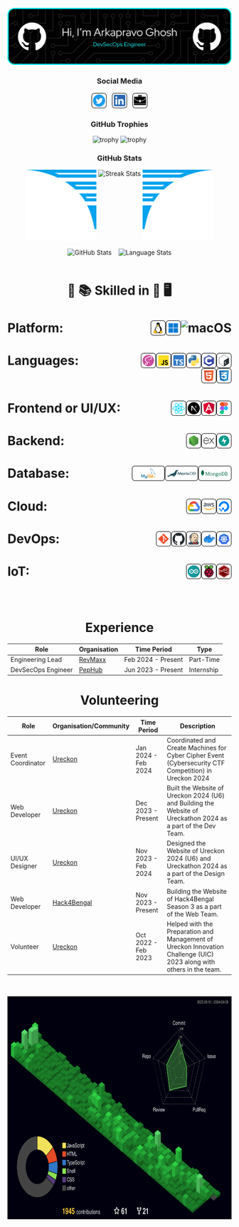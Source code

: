 <p align="center"><img src="images/header/ArkHeaderGitHub.svg" alt="Cover Image" /></p>

<!--
![status](https://img.shields.io/badge/Btw-I%20use%20Arch-blue)
![visitors](https://visitor-badge.laobi.icu/badge?page_id=Arkapravo-Ghosh.Arkapravo-Ghosh)
-->

<h3 align="center">Social Media</h3>

<p align="center">
    <a href="https://twitter.com/ArkapravoGhosh1"><img height="34" src="images/social/twitter.svg" alt="Twitter"></a>&nbsp;&nbsp;
    <a href="https://www.linkedin.com/in/arkapravo-ghosh/"><img height="34" src="images/social/linkedin.svg" alt="LinkedIn"></a>&nbsp;&nbsp;
    <a href="https://raw.githubusercontent.com/Arkapravo-Ghosh/ark-resume/main/Arkapravo_Ghosh_Resume.pdf"><img height="34" src="images/social/resume.svg" alt="Resume"></a>
</p>

<h3 align="center">GitHub Trophies</h3>
<div align="center">

![trophy](https://github-profile-trophy.vercel.app/?username=Arkapravo-Ghosh&theme=dark_lover&no-frame=true&no-bg=true&margin-w=4&column=6&title=MultiLanguage,Joined2020,Organizations,Commits,Reviews,Followers)
![trophy](https://github-profile-trophy.vercel.app/?username=Arkapravo-Ghosh&theme=dark_lover&no-frame=true&no-bg=true&margin-w=4&column=5&title=Stars,PullRequest,Repositories,Experience,Issues)

</div>
<h3 align="center">GitHub Stats</h3>
<div align="center">
    <img height="160px" width="160px" src="images/wings/Left.svg" alt="Left Wing">
    <img align="top" src="https://github-readme-streak-stats.herokuapp.com/?user=Arkapravo-Ghosh&theme=windows-dark&hide_border=true" alt="Streak Stats">
    <img height="160px" width="160px" src="images/wings/Right.svg" alt="Right Wing">
    <p></p>
    <img src="https://github-readme-stats.vercel.app/api?username=Arkapravo-Ghosh&show_icons=true&locale=en&theme=github_dark&hide_border=true&bg_color=000000&count_private=true" alt="GitHub Stats">
    &nbsp;&nbsp;
    <img align=top src="https://github-readme-stats.vercel.app/api/top-langs?username=Arkapravo-Ghosh&show_icons=true&locale=en&theme=github_dark&hide_border=true&bg_color=000000&layout=compact&langs_count=10&hide=assembly,fortran,rust,java,r,dart,c%23,jupyter%20notebook,c%2B%2B,tex,pug" height="194.8px" alt="Language Stats">
</div>
<br>
<h1 align=center>

:open_book: :books: Skilled in :closed_book: :desktop_computer:

</h1>
<h1>Platform:&nbsp;&nbsp;
    <img src="images/platform/macos.svg" height="34" alt="macOS" align=right>&nbsp;&nbsp;
    <img src="images/platform/windows.svg" height="34" alt="Windows" align=right>&nbsp;&nbsp;
    <img src="images/platform/linux.svg" height="34" alt="Linux" align=right>&nbsp;&nbsp;
</h1>

<h1>Languages:&nbsp;&nbsp;
    <img src="images/pl/bash.svg" height="34" alt="Bash" align=right>&nbsp;&nbsp;
    <img src="images/pl/c.svg" height="34" alt="C" align=right>&nbsp;&nbsp;
    <img src="images/pl/python.svg" height="34" alt="Python" align=right>&nbsp;&nbsp;
    <img src="images/frontend/ts.svg" height="34" alt="TS" align=right>&nbsp;&nbsp;
    <img src="images/frontend/js.svg" height="34" alt="JS" align=right>&nbsp;&nbsp;
    <img src="images/frontend/sass.svg" height="34" alt="SCSS" align=right>&nbsp;&nbsp;
    <img src="images/frontend/css.svg" height="34" alt="CSS" align=right>&nbsp;&nbsp;
    <img src="images/frontend/html.svg" height="34" alt="HTML" align=right>&nbsp;&nbsp;
</h1>

<h1>Frontend or UI/UX:&nbsp;&nbsp;
    <img src="images/frontend/figma.svg" height="34" alt="Figma" align=right>&nbsp;&nbsp;
    <img src="images/frontend/angular.svg" height="34" alt="Angular" align=right>&nbsp;&nbsp;
    <img src="images/frontend/next.svg" height="34" alt="Next" align=right>&nbsp;&nbsp;
    <img src="images/frontend/react.svg" height="34" alt="React" align=right>&nbsp;&nbsp;
</h1>

<h1>Backend:&nbsp;&nbsp;
    <img src="images/backend/fastapi.svg" height="34" alt="FastAPI" align=right>&nbsp;&nbsp;
    <img src="images/backend/express.svg" height="34" alt="Express" align=right>&nbsp;&nbsp;
    <img src="images/backend/node.svg" height="34" alt="Node" align=right>&nbsp;&nbsp;
</h1>

<h1>Database:&nbsp;&nbsp;
    <img src="images/db/mongodb.svg" height="34" alt="MongoDB" align=right>&nbsp;&nbsp;
    <img src="images/db/mariadb.svg" height="34" alt="MariaDB" align=right>&nbsp;&nbsp;
    <img src="images/db/mysql.svg" height="34" alt="MySQL" align=right>&nbsp;&nbsp;
</h1>

<h1>Cloud:&nbsp;&nbsp;
    <img src="images/cloud/digitalocean.svg" height="34" alt="DigitalOcean" align=right>&nbsp;&nbsp;
    <img src="images/cloud/aws.svg" height="34" alt="Amazon Web Services" align=right>&nbsp;&nbsp;
    <img src="images/cloud/gcp.svg" height="34" alt="Google Cloud Platform" align=right>&nbsp;&nbsp;
</h1>

<h1>DevOps:&nbsp;&nbsp;
    <img src="images/cloud/kubernetes.svg" height="34" alt="Kubernetes" align=right>&nbsp;&nbsp;
    <img src="images/cloud/docker.svg" height="34" alt="Docker" align=right>&nbsp;&nbsp;
    <img src="images/cloud/jenkins.svg" height="34" alt="Jenkins" align=right>&nbsp;&nbsp;
    <img src="images/cloud/github.svg" height="34" alt="GitHub" align=right>&nbsp;&nbsp;
    <img src="images/cloud/git.svg" height="34" alt="Git" align=right>&nbsp;&nbsp;
</h1>

<h1>IoT:&nbsp;&nbsp;
    <img src="images/iot/node-red.svg" height="34" alt="Node-RED" align=right>&nbsp;&nbsp;
    <img src="images/iot/rpi.svg" height="34" alt="Raspberry Pi" align=right>&nbsp;&nbsp;
    <img src="images/iot/arduino.svg" height="34" alt="Arduino" align=right>&nbsp;&nbsp;
</h1>
<br><br/>
<h1 align=center>Experience</h1>

<div align=center>

| Role               | Organisation                                        | Time Period        | Type       |
| ------------------ | --------------------------------------------------- | ------------------ | ---------- |
| Engineering Lead   | [RevMaxx](https://www.linkedin.com/company/revmaxx) | Feb 2024 - Present | Part-Time  |
| DevSecOps Engineer | [PepHub](https://www.linkedin.com/company/pephub)   | Jun 2023 - Present | Internship |

</div>

<h1 align=center>Volunteering</h1>
<div align=center>

| Role              | Organisation/Community                                      | Time Period         | Description                                                                                                          |
| ----------------- | ----------------------------------------------------------- | ------------------- | -------------------------------------------------------------------------------------------------------------------- |
| Event Coordinator | [Ureckon](https://www.linkedin.com/company/ureckon)         | Jan 2024 - Feb 2024 | Coordinated and Create Machines for Cyber Cipher Event (Cybersecurity CTF Competition) in Ureckon 2024               |
| Web Developer     | [Ureckon](https://www.linkedin.com/company/ureckon)         | Dec 2023 - Present  | Built the Website of Ureckon 2024 (U6) and Building the Website of Ureckathon 2024 as a part of the Dev Team.        |
| UI/UX Designer    | [Ureckon](https://www.linkedin.com/company/ureckon)         | Nov 2023 - Feb 2024 | Designed the Website of Ureckon 2024 (U6) and Ureckathon 2024 as a part of the Design Team.                          |
| Web Developer     | [Hack4Bengal](https://www.linkedin.com/company/hack4bengal) | Nov 2023 - Present  | Building the Website of Hack4Bengal Season 3 as a part of the Web Team.                                              |
| Volunteer         | [Ureckon](https://www.linkedin.com/company/ureckon)         | Oct 2022 - Feb 2023 | Helped with the Preparation and Management of Ureckon Innovation Challenge (UIC) 2023 along with others in the team. |

</div>
<br></br>
<div align=center>
    <img src="profile-3d-contrib/profile-night-green.svg" height="500" alt="Profile 3D Contrib">
</div>
